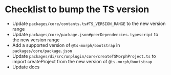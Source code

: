 # Checklist to bump the TS version

- Update `packages/core/contants.ts#TS_VERSION_RANGE` to the new version range
- Update `packages/core/package.json#peerDependencies.typescript` to the new version range
- Add a supported version of `@ts-morph/bootstrap` in `packages/core/package.json`
- Update `packages/di/src/unplugin/core/createTSMorphProject.ts` to import createProject from the new version of `@ts-morph/bootstrap`
- Update docs
